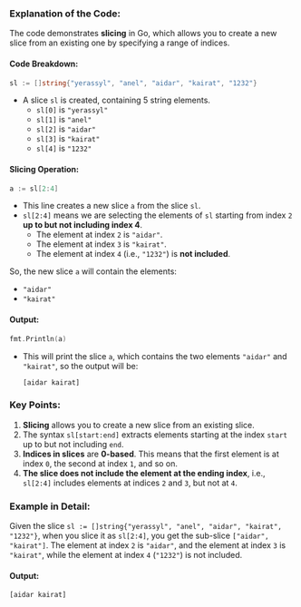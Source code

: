 ### Explanation of the Code:

The code demonstrates **slicing** in Go, which allows you to create a new slice from an existing one by specifying a range of indices.

#### **Code Breakdown:**

```go
sl := []string{"yerassyl", "anel", "aidar", "kairat", "1232"}
```
- A slice `sl` is created, containing 5 string elements.
  - `sl[0]` is `"yerassyl"`
  - `sl[1]` is `"anel"`
  - `sl[2]` is `"aidar"`
  - `sl[3]` is `"kairat"`
  - `sl[4]` is `"1232"`

#### **Slicing Operation:**

```go
a := sl[2:4]
```
- This line creates a new slice `a` from the slice `sl`.
- `sl[2:4]` means we are selecting the elements of `sl` starting from index `2` **up to but not including index 4**.
  - The element at index `2` is `"aidar"`.
  - The element at index `3` is `"kairat"`.
  - The element at index `4` (i.e., `"1232"`) is **not included**.

So, the new slice `a` will contain the elements:
- `"aidar"`
- `"kairat"`

#### **Output:**

```go
fmt.Println(a)
```
- This will print the slice `a`, which contains the two elements `"aidar"` and `"kairat"`, so the output will be:
  ```
  [aidar kairat]
  ```

### **Key Points:**

1. **Slicing** allows you to create a new slice from an existing slice.
2. The syntax `sl[start:end]` extracts elements starting at the index `start` up to but not including `end`.
3. **Indices in slices** are **0-based**. This means that the first element is at index `0`, the second at index `1`, and so on.
4. **The slice does not include the element at the ending index**, i.e., `sl[2:4]` includes elements at indices `2` and `3`, but not at `4`.

### Example in Detail:
Given the slice `sl := []string{"yerassyl", "anel", "aidar", "kairat", "1232"}`, when you slice it as `sl[2:4]`, you get the sub-slice `["aidar", "kairat"]`. The element at index `2` is `"aidar"`, and the element at index `3` is `"kairat"`, while the element at index `4` (`"1232"`) is not included.

#### **Output:**
```
[aidar kairat]
```